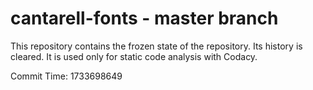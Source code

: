 # cantarell-fonts - master branch

This repository contains the frozen state of the repository.
Its history is cleared. It is used only for static code
analysis with Codacy.

Commit Time: 1733698649